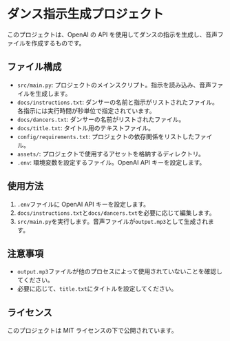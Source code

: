 # ダンス指示生成プロジェクト

このプロジェクトは、OpenAI の API を使用してダンスの指示を生成し、音声ファイルを作成するものです。

## ファイル構成

- `src/main.py`: プロジェクトのメインスクリプト。指示を読み込み、音声ファイルを生成します。
- `docs/instructions.txt`: ダンサーの名前と指示がリストされたファイル。各指示には実行時間が秒単位で指定されています。
- `docs/dancers.txt`: ダンサーの名前がリストされたファイル。
- `docs/title.txt`: タイトル用のテキストファイル。
- `config/requirements.txt`: プロジェクトの依存関係をリストしたファイル。
- `assets/`: プロジェクトで使用するアセットを格納するディレクトリ。
- `.env`: 環境変数を設定するファイル。OpenAI API キーを設定します。

## 使用方法

1. `.env`ファイルに OpenAI API キーを設定します。
2. `docs/instructions.txt`と`docs/dancers.txt`を必要に応じて編集します。
3. `src/main.py`を実行します。音声ファイルが`output.mp3`として生成されます。

## 注意事項

- `output.mp3`ファイルが他のプロセスによって使用されていないことを確認してください。
- 必要に応じて、`title.txt`にタイトルを設定してください。

## ライセンス

このプロジェクトは MIT ライセンスの下で公開されています。
